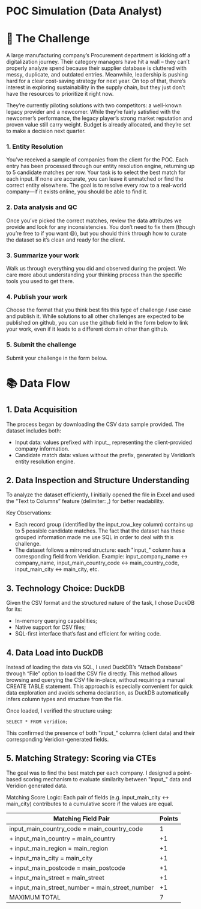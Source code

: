 # POC Simulation (Data Analyst)

# 🧾 The Challenge

A large manufacturing company’s Procurement department is kicking off a digitalization journey. Their category managers have hit a wall – they can’t properly analyze spend because their supplier database is cluttered with messy, duplicate, and outdated entries. Meanwhile, leadership is pushing hard for a clear cost-saving strategy for next year. On top of that, there’s interest in exploring sustainability in the supply chain, but they just don’t have the resources to prioritize it right now.

They’re currently piloting solutions with two competitors: a well-known legacy provider and a newcomer. While they’re fairly satisfied with the newcomer’s performance, the legacy player’s strong market reputation and proven value still carry weight. Budget is already allocated, and they’re set to make a decision next quarter.

### 1. Entity Resolution

You’ve received a sample of companies from the client for the POC. Each entry has been processed through our entity resolution engine, returning up to 5 candidate matches per row. Your task is to select the best match for each input. If none are accurate, you can leave it unmatched or find the correct entity elsewhere. The goal is to resolve every row to a real-world company—if it exists online, you should be able to find it.

### 2. Data analysis and QC

Once you’ve picked the correct matches, review the data attributes we provide and look for any inconsistencies. You don’t need to fix them (though you’re free to if you want 😄), but you should think through how to curate the dataset so it’s clean and ready for the client.

### 3. Summarize your work

Walk us through everything you did and observed during the project. We care more about understanding your thinking process than the specific tools you used to get there.

### 4. Publish your work

Choose the format that you think best fits this type of challenge / use case and publish it. While solutions to all other challenges are expected to be published on github,  you can use the github field in the form below to link your work, even if it leads to a different domain other than github.

### 5. Submit the challenge

Submit your challenge in the form below.

# 📚 Data Flow

## 1. Data Acquisition
The process began by downloading the CSV data sample provided. 
The dataset includes both:
- Input data: values prefixed with input_, representing the client-provided company information.
- Candidate match data: values without the prefix, generated by Veridion’s entity resolution engine.

## 2. Data Inspection and Structure Understanding

To analyze the dataset efficiently, I initially opened the file in Excel and used the “Text to Columns” feature (delimiter: ,) for better readability.

Key Observations:
- Each record group (identified by the input_row_key column) contains up to 5 possible candidate matches. The fact that the dataset has these grouped information made me use SQL in order to deal with this challenge.
- The dataset follows a mirrored structure: each "input_" column has a corresponding field from Veridion. Example: input_company_name <-> company_name, input_main_country_code <-> main_country_code, input_main_city <-> main_city, etc.

## 3. Technology Choice: DuckDB

Given the CSV format and the structured nature of the task, I chose DuckDB for its:
- In-memory querying capabilities;
- Native support for CSV files;
- SQL-first interface that’s fast and efficient for writing code.

## 4. Data Load into DuckDB
Instead of loading the data via SQL, I used DuckDB’s “Attach Database” through “File” option to load the CSV file directly. This method allows browsing and querying the CSV file in-place, without requiring a manual CREATE TABLE statement. This approach is especially convenient for quick data exploration and avoids schema declaration, as DuckDB automatically infers column types and structure from the file.

Once loaded, I verified the structure using:

```
SELECT * FROM veridion;
```

This confirmed the presence of both "input_" columns (client data) and their corresponding Veridion-generated fields.

## 5. Matching Strategy: Scoring via CTEs

The goal was to find the best match per each company. I designed a point-based scoring mechanism to evaluate similarity between "input_" data and Veridion generated data.

Matching Score Logic: Each pair of fields (e.g. input_main_city <-> main_city) contributes to a cumulative score if the values are equal.

| Matching Field Pair  | Points |
| ------------- | ------------- |
| input_main_country_code = main_country_code  | 1 |
| + input_main_country = main_country  | +1  |
| + input_main_region = main_region  | +1  |
| + input_main_city = main_city  | +1  |
| + input_main_postcode = main_postcode  | +1  |
| + input_main_street = main_street  | +1  |
| + input_main_street_number = main_street_number  | +1  |
| MAXIMUM TOTAL  | 7  |




